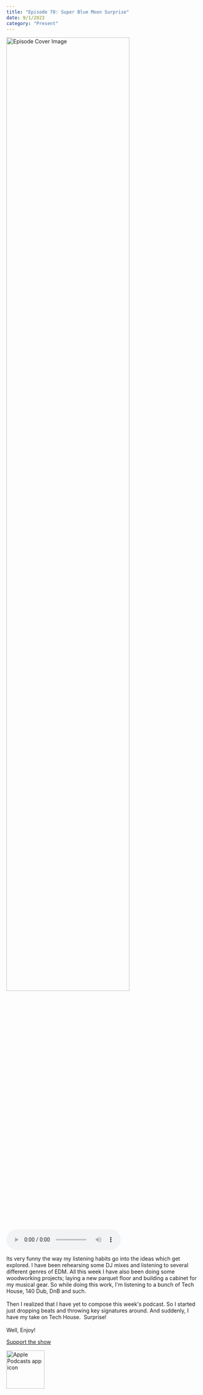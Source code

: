 ```yaml
---
title: "Episode 78: Super Blue Moon Surprise"
date: 9/1/2023
category: "Present"
---
```

<img src="https://artwork.captivate.fm/174c1766-d403-403b-93b6-6a3e42e8ca12/60854458c4d1acdf4e1c2f79c4137142d85d78e379bdafbd69bd34c85f5819ad.jpg" alt="Episode Cover Image" width=80%/>
<audio controls>
  <source src="https://podcasts.captivate.fm/media/97ffb991-9efb-4b82-a4a6-17fba4feecd6/13512102-episode-78-super-blue-moon-surprise.mp3" type="audio/mpeg">
  Your browser does not support the audio element.
</audio>

<p>Its very funny the way my listening habits go into the ideas which get explored. I have been rehearsing some DJ mixes and listening to several different genres of EDM. All this week I have also been doing some woodworking projects; laying a new parquet floor and building a cabinet for my musical gear. So while doing this work, I&apos;m listening to a bunch of Tech House, 140 Dub, DnB and such. <br/><br/>Then I realized that I have yet to compose this week&apos;s podcast. So I started just dropping beats and throwing key signatures around. And suddenly, I have my take on Tech House.  Surprise!<br/><br/>Well, Enjoy!</p><a rel="payment" href="https://www.paypal.com/donate/?hosted_button_id=WX3GRUK5BHJLS">Support the show</a>

<a href="https://podcasts.apple.com/us/podcast/living-room-music/id1608791560?tscg=30200&itsct=podcast_box_appicon&ls=1&mttnsubad=1608791560" style="display: inline-block;"><img src="https://toolbox.marketingtools.apple.com/api/v2/badges/app-icon-podcasts/standard/en-us" alt="Apple Podcasts app icon" style="width: 100px; height: 100px; vertical-align: middle; object-fit: contain;" /></a>
    